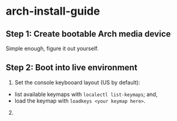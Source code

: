 # arch-install-guide

## Step 1: Create bootable Arch media device
Simple enough, figure it out yourself.

## Step 2: Boot into live environment

1. Set the console keybooard layout (US by default):
- list available keymaps with `localectl list-keymaps`; and,
- load the keymap with `loadkeys <your keymap here>`.

2. 
